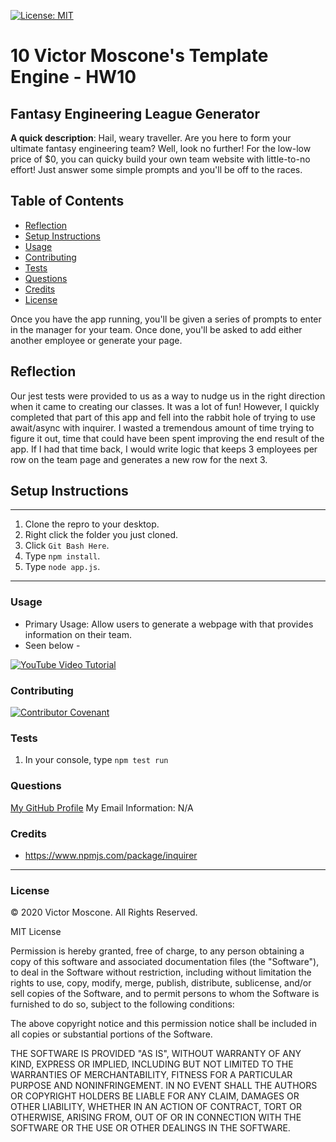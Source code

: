 
[![License: MIT](https://img.shields.io/badge/License-MIT-yellow.svg)](https://opensource.org/licenses/MIT)

# 10 Victor Moscone's Template Engine - HW10

## Fantasy Engineering League Generator

**A quick description**: Hail, weary traveller. Are you here to form your ultimate fantasy engineering team? Well, look no further! For the low-low price of $0, you can quicky build your own team website with little-to-no effort! Just answer some simple prompts and you'll be off to the races.

## Table of Contents

* [Reflection](#Reflection)
* [Setup Instructions](#Setup-Instructions)
* [Usage](#Usage)
* [Contributing](#Contributing)
* [Tests](#Tests)
* [Questions](#Questions)
* [Credits](#Credits)
* [License](#License)

Once you have the app running, you'll be given a series of prompts to enter in the manager for your team. Once done, you'll be asked to add either another employee or generate your page.

## Reflection

Our jest tests were provided to us as a way to nudge us in the right direction when it came to creating our classes. It was a lot of fun! However, I quickly completed that part of this app and fell into the rabbit hole of trying to use await/async with inquirer. I wasted a tremendous amount of time trying to figure it out, time that could have been spent improving the end result of the app. If I had that time back, I would write logic that keeps 3 employees per row on the team page and generates a new row for the next 3.

## Setup Instructions

---

1. Clone the repro to your desktop.
2. Right click the folder you just cloned.
3. Click `Git Bash Here`.
4. Type `npm install`.
5. Type `node app.js`.

---

### **Usage**

* Primary Usage: Allow users to generate a webpage with that provides information on their team.
* Seen below -

[![YouTube Video Tutorial](https://img.youtu.be/WgE_-fT7Ye0/0.jpg)](https://youtu.be/WgE_-fT7Ye0)

### **Contributing**

[![Contributor Covenant](https://img.shields.io/badge/Contributor%20Covenant-v2.0%20adopted-ff69b4.svg)](code_of_conduct.md)

### **Tests**

1. In your console, type `npm test run`

### **Questions**

[My GitHub Profile](https://github.com/VictorMoscone)
My Email Information: N/A

### **Credits** 

* https://www.npmjs.com/package/inquirer

- - -
### **License**
© 2020 Victor Moscone. All Rights Reserved.


MIT License

Permission is hereby granted, free of charge, to any person obtaining a copy
of this software and associated documentation files (the "Software"), to deal
in the Software without restriction, including without limitation the rights
to use, copy, modify, merge, publish, distribute, sublicense, and/or sell
copies of the Software, and to permit persons to whom the Software is
furnished to do so, subject to the following conditions:

The above copyright notice and this permission notice shall be included in all
copies or substantial portions of the Software.

THE SOFTWARE IS PROVIDED "AS IS", WITHOUT WARRANTY OF ANY KIND, EXPRESS OR
IMPLIED, INCLUDING BUT NOT LIMITED TO THE WARRANTIES OF MERCHANTABILITY,
FITNESS FOR A PARTICULAR PURPOSE AND NONINFRINGEMENT. IN NO EVENT SHALL THE
AUTHORS OR COPYRIGHT HOLDERS BE LIABLE FOR ANY CLAIM, DAMAGES OR OTHER
LIABILITY, WHETHER IN AN ACTION OF CONTRACT, TORT OR OTHERWISE, ARISING FROM,
OUT OF OR IN CONNECTION WITH THE SOFTWARE OR THE USE OR OTHER DEALINGS IN THE
SOFTWARE.

